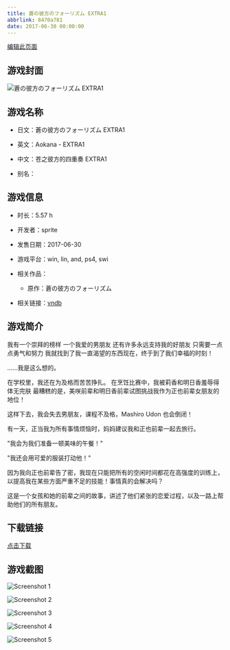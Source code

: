 ```yaml
---
title: 蒼の彼方のフォーリズム EXTRA1
abbrlink: 8470a781
date: 2017-06-30 00:00:00
---
```

[编辑此页面](https://github.com/ACG-3/ADV3-source/blob/main/source/_posts/games/%E8%92%BC%E3%81%AE%E5%BD%BC%E6%96%B9%E3%81%AE%E3%83%95%E3%82%A9%E3%83%BC%E3%83%AA%E3%82%BA%E3%83%A0%20EXTRA1.md)

## 游戏封面

![蒼の彼方のフォーリズム EXTRA1](https%3A//pan.timero.xyz/onedrive/img_lib_001/%E8%92%BC%E3%81%AE%E5%BD%BC%E6%96%B9%E3%81%AE%E3%83%95%E3%82%A9%E3%83%BC%E3%83%AA%E3%82%BA%E3%83%A0%20EXTRA1_cover.avif)


## 游戏名称

- 日文：蒼の彼方のフォーリズム EXTRA1
- 英文：Aokana - EXTRA1
- 中文：苍之彼方的四重奏 EXTRA1

- 别名：


## 游戏信息

- 时长：5.57 h
- 开发者：sprite
- 发售日期：2017-06-30
- 游戏平台：win, lin, and, ps4, swi
- 相关作品：
   - 原作：蒼の彼方のフォーリズム

- 相关链接：[vndb](https://vndb.org/v20228)


## 游戏简介

我有一个崇拜的榜样
一个我爱的男朋友
还有许多永远支持我的好朋友
只需要一点点勇气和努力 我就找到了我一直渴望的东西现在，终于到了我们幸福的时刻！

......我是这么想的。

在学校里，我还在为及格而苦苦挣扎。
在烹饪比赛中，我被莉香和明日香羞辱得体无完肤
最糟糕的是，美咲前辈和明日香前辈试图挑战我作为正也前辈女朋友的地位！

这样下去，我会失去男朋友，课程不及格，Mashiro Udon 也会倒闭！

有一天，正当我为所有事情烦恼时，妈妈建议我和正也前辈一起去旅行。

"我会为我们准备一顿美味的午餐！"

"我还会用可爱的服装打动他！"

因为我向正也前辈告了密，我现在只能把所有的空闲时间都花在高强度的训练上，以提高我在某些方面严重不足的技能！事情真的会解决吗？

这是一个女孩和她的前辈之间的故事，讲述了他们紧张的恋爱过程，以及一路上帮助他们的所有朋友。




## 下载链接

[点击下载](https://pan.timero.xyz/onedrive/adv_lib_001/%E8%92%BC%E3%81%AE%E5%BD%BC%E6%96%B9%E3%81%AE%E3%83%95%E3%82%A9%E3%83%BC%E3%83%AA%E3%82%BA%E3%83%A0%20EXTRA1)


## 游戏截图


![Screenshot 1](https%3A//pan.timero.xyz/onedrive/img_lib_001/%E8%92%BC%E3%81%AE%E5%BD%BC%E6%96%B9%E3%81%AE%E3%83%95%E3%82%A9%E3%83%BC%E3%83%AA%E3%82%BA%E3%83%A0%20EXTRA1_Screenshot_1.avif)

![Screenshot 2](https%3A//pan.timero.xyz/onedrive/img_lib_001/%E8%92%BC%E3%81%AE%E5%BD%BC%E6%96%B9%E3%81%AE%E3%83%95%E3%82%A9%E3%83%BC%E3%83%AA%E3%82%BA%E3%83%A0%20EXTRA1_Screenshot_2.avif)

![Screenshot 3](https%3A//pan.timero.xyz/onedrive/img_lib_001/%E8%92%BC%E3%81%AE%E5%BD%BC%E6%96%B9%E3%81%AE%E3%83%95%E3%82%A9%E3%83%BC%E3%83%AA%E3%82%BA%E3%83%A0%20EXTRA1_Screenshot_3.avif)

![Screenshot 4](https%3A//pan.timero.xyz/onedrive/img_lib_001/%E8%92%BC%E3%81%AE%E5%BD%BC%E6%96%B9%E3%81%AE%E3%83%95%E3%82%A9%E3%83%BC%E3%83%AA%E3%82%BA%E3%83%A0%20EXTRA1_Screenshot_4.avif)

![Screenshot 5](https%3A//pan.timero.xyz/onedrive/img_lib_001/%E8%92%BC%E3%81%AE%E5%BD%BC%E6%96%B9%E3%81%AE%E3%83%95%E3%82%A9%E3%83%BC%E3%83%AA%E3%82%BA%E3%83%A0%20EXTRA1_Screenshot_5.avif)


